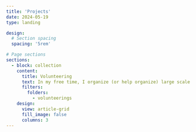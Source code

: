 ```yaml
---
title: 'Projects'
date: 2024-05-19
type: landing

design:
  # Section spacing
  spacing: '5rem'

# Page sections
sections:
  - block: collection
    content:
      title: Volunteering
      text: In my free time, I organize (or help organize) large scale tournaments with donations and process going to charity.
      filters:
        folders:
          - volunteerings
    design:
      view: article-grid
      fill_image: false
      columns: 3
---
```

